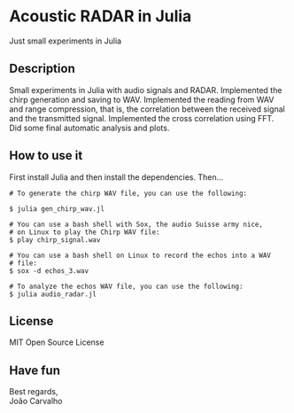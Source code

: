 # Acoustic RADAR in Julia
Just small experiments in Julia

## Description
Small experiments in Julia with audio signals and RADAR. Implemented the chirp generation and saving to WAV. Implemented the reading from WAV and range compression, that is, the correlation between the received signal and the transmitted signal. Implemented the cross correlation using FFT. Did some final automatic analysis and plots.

## How to use it
First install Julia and then install the dependencies. Then...

``` shell
# To generate the chirp WAV file, you can use the following:

$ julia gen_chirp_wav.jl

# You can use a bash shell with Sox, the audio Suisse army nice,
# on Linux to play the Chirp WAV file:
$ play chirp_signal.wav

# You can use a bash shell on Linux to record the echos into a WAV
# file:
$ sox -d echos_3.wav 

# To analyze the echos WAV file, you can use the following:
$ julia audio_radar.jl
```

## License
MIT Open Source License

## Have fun
Best regards, <br>
João Carvalho
